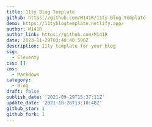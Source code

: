 ```yaml
---
title: 11ty Blog Template
github: https://github.com/M141R/11ty-Blog-Template
demo: https://11tyblogtemplate.netlify.app/
author: M141R
author_link: https://github.com/M141R
date: 2023-11-29T03:40:40.596Z
description: 11ty template for your blog
ssg:
  - Eleventy
css: []
cms:
  - Markdown
category:
  - Blog
draft: false
publish_date: '2021-09-29T15:37:11Z'
update_date: '2021-10-26T13:10:48Z'
github_star: 1
github_fork: 1
---
```

